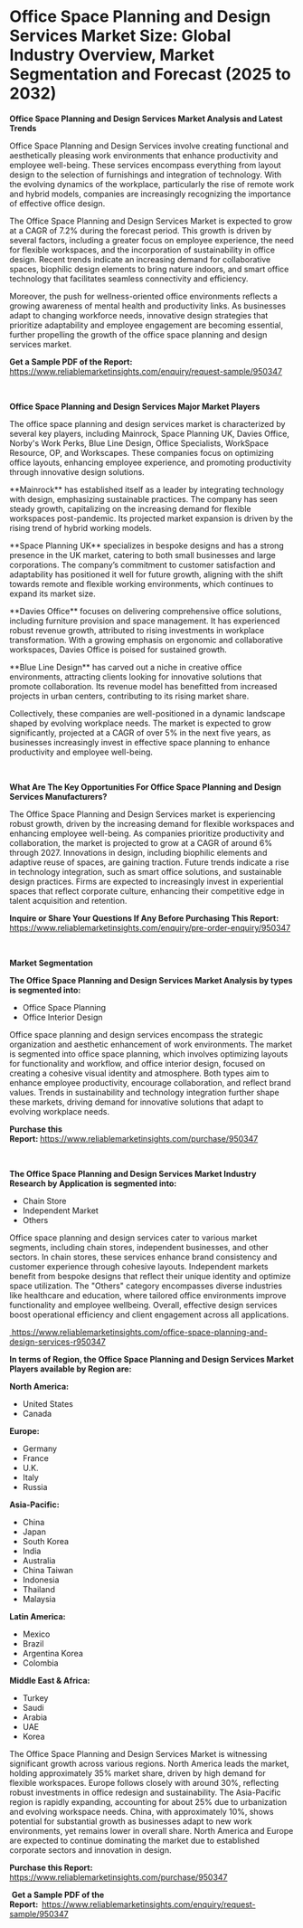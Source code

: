 <p><h1>Office Space Planning and Design Services Market Size: Global Industry Overview, Market Segmentation and Forecast (2025 to 2032)</h1></p><p><strong>Office Space Planning and Design Services Market Analysis and Latest Trends</strong></p>
<p><p>Office Space Planning and Design Services involve creating functional and aesthetically pleasing work environments that enhance productivity and employee well-being. These services encompass everything from layout design to the selection of furnishings and integration of technology. With the evolving dynamics of the workplace, particularly the rise of remote work and hybrid models, companies are increasingly recognizing the importance of effective office design.</p><p>The Office Space Planning and Design Services Market is expected to grow at a CAGR of 7.2% during the forecast period. This growth is driven by several factors, including a greater focus on employee experience, the need for flexible workspaces, and the incorporation of sustainability in office design. Recent trends indicate an increasing demand for collaborative spaces, biophilic design elements to bring nature indoors, and smart office technology that facilitates seamless connectivity and efficiency.</p><p>Moreover, the push for wellness-oriented office environments reflects a growing awareness of mental health and productivity links. As businesses adapt to changing workforce needs, innovative design strategies that prioritize adaptability and employee engagement are becoming essential, further propelling the growth of the office space planning and design services market.</p></p>
<p><strong>Get a Sample PDF of the Report:&nbsp;</strong> <a href="https://www.reliablemarketinsights.com/enquiry/request-sample/950347?utm_campaign=3076&utm_medium=2&utm_source=Github&utm_content=ia&utm_term=16042025&utm_id=office-space-planning-and-design-services">https://www.reliablemarketinsights.com/enquiry/request-sample/950347</a></p>
<p>&nbsp;</p>
<p><strong>Office Space Planning and Design Services Major Market Players</strong></p>
<p><p>The office space planning and design services market is characterized by several key players, including Mainrock, Space Planning UK, Davies Office, Norby's Work Perks, Blue Line Design, Office Specialists, WorkSpace Resource, OP, and Workscapes. These companies focus on optimizing office layouts, enhancing employee experience, and promoting productivity through innovative design solutions.</p><p>**Mainrock** has established itself as a leader by integrating technology with design, emphasizing sustainable practices. The company has seen steady growth, capitalizing on the increasing demand for flexible workspaces post-pandemic. Its projected market expansion is driven by the rising trend of hybrid working models.</p><p>**Space Planning UK** specializes in bespoke designs and has a strong presence in the UK market, catering to both small businesses and large corporations. The company’s commitment to customer satisfaction and adaptability has positioned it well for future growth, aligning with the shift towards remote and flexible working environments, which continues to expand its market size.</p><p>**Davies Office** focuses on delivering comprehensive office solutions, including furniture provision and space management. It has experienced robust revenue growth, attributed to rising investments in workplace transformation. With a growing emphasis on ergonomic and collaborative workspaces, Davies Office is poised for sustained growth.</p><p>**Blue Line Design** has carved out a niche in creative office environments, attracting clients looking for innovative solutions that promote collaboration. Its revenue model has benefitted from increased projects in urban centers, contributing to its rising market share.</p><p>Collectively, these companies are well-positioned in a dynamic landscape shaped by evolving workplace needs. The market is expected to grow significantly, projected at a CAGR of over 5% in the next five years, as businesses increasingly invest in effective space planning to enhance productivity and employee well-being.</p></p>
<p>&nbsp;</p>
<p><strong>What Are The Key Opportunities For Office Space Planning and Design Services Manufacturers?</strong></p>
<p><p>The Office Space Planning and Design Services market is experiencing robust growth, driven by the increasing demand for flexible workspaces and enhancing employee well-being. As companies prioritize productivity and collaboration, the market is projected to grow at a CAGR of around 6% through 2027. Innovations in design, including biophilic elements and adaptive reuse of spaces, are gaining traction. Future trends indicate a rise in technology integration, such as smart office solutions, and sustainable design practices. Firms are expected to increasingly invest in experiential spaces that reflect corporate culture, enhancing their competitive edge in talent acquisition and retention.</p></p>
<p><strong>Inquire or Share Your Questions If Any Before Purchasing This Report:</strong> <a href="https://www.reliablemarketinsights.com/enquiry/pre-order-enquiry/950347?utm_campaign=3076&utm_medium=2&utm_source=Github&utm_content=ia&utm_term=16042025&utm_id=office-space-planning-and-design-services">https://www.reliablemarketinsights.com/enquiry/pre-order-enquiry/950347</a></p>
<p>&nbsp;</p>
<p><strong>Market Segmentation</strong></p>
<p><strong>The Office Space Planning and Design Services Market Analysis by types is segmented into:</strong></p>
<p><ul><li>Office Space Planning</li><li>Office Interior Design</li></ul></p>
<p><p>Office space planning and design services encompass the strategic organization and aesthetic enhancement of work environments. The market is segmented into office space planning, which involves optimizing layouts for functionality and workflow, and office interior design, focused on creating a cohesive visual identity and atmosphere. Both types aim to enhance employee productivity, encourage collaboration, and reflect brand values. Trends in sustainability and technology integration further shape these markets, driving demand for innovative solutions that adapt to evolving workplace needs.</p></p>
<p><strong>Purchase this Report:&nbsp;</strong><a href="https://www.reliablemarketinsights.com/purchase/950347?utm_campaign=3076&utm_medium=2&utm_source=Github&utm_content=ia&utm_term=16042025&utm_id=office-space-planning-and-design-services">https://www.reliablemarketinsights.com/purchase/950347</a></p>
<p>&nbsp;</p>
<p><strong>The Office Space Planning and Design Services Market Industry Research by Application is segmented into:</strong></p>
<p><ul><li>Chain Store</li><li>Independent Market</li><li>Others</li></ul></p>
<p><p>Office space planning and design services cater to various market segments, including chain stores, independent businesses, and other sectors. In chain stores, these services enhance brand consistency and customer experience through cohesive layouts. Independent markets benefit from bespoke designs that reflect their unique identity and optimize space utilization. The "Others" category encompasses diverse industries like healthcare and education, where tailored office environments improve functionality and employee wellbeing. Overall, effective design services boost operational efficiency and client engagement across all applications.</p></p>
<p><a href="https://www.reliablemarketinsights.com/office-space-planning-and-design-services-r950347?utm_campaign=3076&utm_medium=2&utm_source=Github&utm_content=ia&utm_term=16042025&utm_id=office-space-planning-and-design-services">&nbsp;https://www.reliablemarketinsights.com/office-space-planning-and-design-services-r950347</a></p>
<p><strong>In terms of Region, the Office Space Planning and Design Services Market Players available by Region are:</strong></p>
<p>
    <p> <strong> North America: </strong>
        <ul>
            <li>United States</li>
            <li>Canada</li>
        </ul>
        </p> 
    <p> <strong> Europe: </strong>
        <ul>
            <li>Germany</li>
            <li>France</li>
            <li>U.K.</li>
            <li>Italy</li>
            <li>Russia</li>
        </ul>
        </p> 
    <p> <strong> Asia-Pacific: </strong>
        <ul>
            <li>China</li>
            <li>Japan</li>
            <li>South Korea</li>
            <li>India</li>
            <li>Australia</li>
            <li>China Taiwan</li>
            <li>Indonesia</li>
            <li>Thailand</li>
            <li>Malaysia</li>
        </ul>
        </p> 
    <p> <strong> Latin America: </strong>
        <ul>
            <li>Mexico</li>
            <li>Brazil</li>
            <li>Argentina Korea</li>
            <li>Colombia</li>
        </ul>
        </p> 
    <p> <strong> Middle East & Africa: </strong>
        <ul>
            <li>Turkey</li>
            <li>Saudi</li>
            <li>Arabia</li>
            <li>UAE</li>
            <li>Korea</li>
        </ul>
    </p>
    </p>
<p><p>The Office Space Planning and Design Services Market is witnessing significant growth across various regions. North America leads the market, holding approximately 35% market share, driven by high demand for flexible workspaces. Europe follows closely with around 30%, reflecting robust investments in office redesign and sustainability. The Asia-Pacific region is rapidly expanding, accounting for about 25% due to urbanization and evolving workspace needs. China, with approximately 10%, shows potential for substantial growth as businesses adapt to new work environments, yet remains lower in overall share. North America and Europe are expected to continue dominating the market due to established corporate sectors and innovation in design.</p></p>
<p><strong>Purchase this Report: </strong><a href="https://www.reliablemarketinsights.com/purchase/950347?utm_campaign=3076&utm_medium=2&utm_source=Github&utm_content=ia&utm_term=16042025&utm_id=office-space-planning-and-design-services">https://www.reliablemarketinsights.com/purchase/950347</a></p>
<p>&nbsp;<strong>Get a Sample PDF of the Report:&nbsp;&nbsp;</strong><a href="https://www.reliablemarketinsights.com/enquiry/request-sample/950347?utm_campaign=3076&utm_medium=2&utm_source=Github&utm_content=ia&utm_term=16042025&utm_id=office-space-planning-and-design-services">https://www.reliablemarketinsights.com/enquiry/request-sample/950347</a></p>
<p><strong></strong></p>
<p><p></p><p></p><p></p></p>